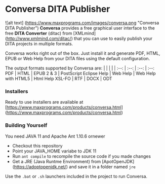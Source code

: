 # Conversa DITA Publisher
![alt text] (https://www.maxprograms.com/images/conversa.png "Conversa DITA Publisher")
**Conversa** provides a free graphical user interface to the free **DITA Converter** (ditac) from [XMLmind] (http://www.xmlmind.com/ditac/) that you can use to easily publish your DITA projects in multiple formats.

Conversa works right out of the box. Just install it and generate PDF, HTML, EPUB or Web Help from your DITA files using the default configuration.

The output formats supported by Conversa are:
  | | |  | |
 :--: | :--: | :--: | :--:
 PDF | HTML | EPUB 2 & 3 | PostScript
 Eclipse Help | Web Help | Web Help with HTML5 | Html Help
 XSL-FO | RTF | DOCX | ODT

### Installers

Ready to use installers are available at [https://www.maxprograms.com/products/conversa.html] (https://www.maxprograms.com/products/conversa.html)

### Building Yourself

You need JAVA 11 and Apache Ant 1.10.6 ornewer

- Checkout this repository
- Point your JAVA_HOME variabe to JDK 11
- Run `ant compile` to recompile the source code if you made changes
- Get a JRE (Java Runtme Environment) from [ApotOpenJDK] (https://adoptopenjdk.net/) and save it in a folder named `jre`

Use the `.bat` or `.sh` launchers included in the project to run Conversa.




